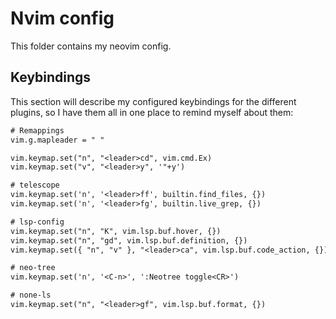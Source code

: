 # Nvim config

This folder contains my neovim config.

## Keybindings

This section will describe my configured keybindings for the different plugins, so I have them all in one place to remind myself about them:

```txt
# Remappings
vim.g.mapleader = " "

vim.keymap.set("n", "<leader>cd", vim.cmd.Ex)
vim.keymap.set("v", "<leader>y", '"+y')

# telescope
vim.keymap.set('n', '<leader>ff', builtin.find_files, {})
vim.keymap.set('n', '<leader>fg', builtin.live_grep, {})

# lsp-config
vim.keymap.set("n", "K", vim.lsp.buf.hover, {})
vim.keymap.set("n", "gd", vim.lsp.buf.definition, {})
vim.keymap.set({ "n", "v" }, "<leader>ca", vim.lsp.buf.code_action, {})

# neo-tree
vim.keymap.set('n', '<C-n>', ':Neotree toggle<CR>')

# none-ls
vim.keymap.set("n", "<leader>gf", vim.lsp.buf.format, {})
```
